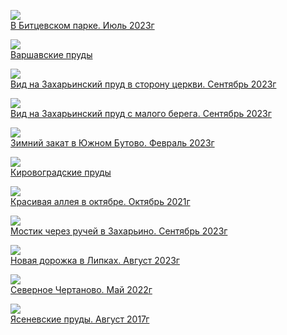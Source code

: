 ![](В%20Битцевском%20парке.%20Июль%202023г.jpg)  
[В Битцевском парке. Июль 2023г](В%20Битцевском%20парке.%20Июль%202023г.jpg)

![](Варшавские%20пруды.jpg)  
[Варшавские пруды](Варшавские%20пруды.jpg)

![](Вид%20на%20Захарьинский%20пруд%20в%20сторону%20церкви.%20Сентябрь%202023г.jpg)  
[Вид на Захарьинский пруд в сторону церкви. Сентябрь 2023г](Вид%20на%20Захарьинский%20пруд%20в%20сторону%20церкви.%20Сентябрь%202023г.jpg)

![](Вид%20на%20Захарьинский%20пруд%20с%20малого%20берега.%20Сентябрь%202023г.jpg)  
[Вид на Захарьинский пруд с малого берега. Сентябрь 2023г](Вид%20на%20Захарьинский%20пруд%20с%20малого%20берега.%20Сентябрь%202023г.jpg)

![](Зимний%20закат%20в%20Южном%20Бутово.%20Февраль%202023г.jpg)  
[Зимний закат в Южном Бутово. Февраль 2023г](Зимний%20закат%20в%20Южном%20Бутово.%20Февраль%202023г.jpg)

![](Кировоградские%20пруды.jpg)  
[Кировоградские пруды](Кировоградские%20пруды.jpg)

![](Красивая%20аллея%20в%20октябре.%20Октябрь%202021г.jpg)  
[Красивая аллея в октябре. Октябрь 2021г](Красивая%20аллея%20в%20октябре.%20Октябрь%202021г.jpg)

![](Мостик%20через%20ручей%20в%20Захарьино.%20Сентябрь%202023г.jpg)  
[Мостик через ручей в Захарьино. Сентябрь 2023г](Мостик%20через%20ручей%20в%20Захарьино.%20Сентябрь%202023г.jpg)

![](Новая%20дорожка%20в%20Липках.%20Август%202023г.jpg)  
[Новая дорожка в Липках. Август 2023г](Новая%20дорожка%20в%20Липках.%20Август%202023г.jpg)

![](Северное%20Чертаново.%20Май%202022г.jpg)  
[Северное Чертаново. Май 2022г](Северное%20Чертаново.%20Май%202022г.jpg)

![](Ясеневские%20пруды.%20Август%202017г.jpg)  
[Ясеневские пруды. Август 2017г](Ясеневские%20пруды.%20Август%202017г.jpg)

